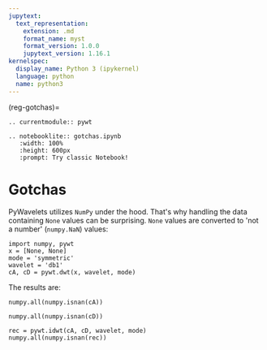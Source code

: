 ```yaml
---
jupytext:
  text_representation:
    extension: .md
    format_name: myst
    format_version: 1.0.0
    jupytext_version: 1.16.1
kernelspec:
  display_name: Python 3 (ipykernel)
  language: python
  name: python3
---
```


(reg-gotchas)=

```{eval-rst}
.. currentmodule:: pywt

.. notebooklite:: gotchas.ipynb
   :width: 100%
   :height: 600px
   :prompt: Try classic Notebook!
```

# Gotchas

PyWavelets utilizes `NumPy` under the hood. That's why handling the data
containing `None` values can be surprising. `None` values are converted to
'not a number' (`numpy.NaN`) values:

```{code-cell}
import numpy, pywt
x = [None, None]
mode = 'symmetric'
wavelet = 'db1'
cA, cD = pywt.dwt(x, wavelet, mode)
```

The results are:

```{code-cell}
numpy.all(numpy.isnan(cA))
```
<!-- True -->


```{code-cell}
numpy.all(numpy.isnan(cD))
```
<!-- True -->


```{code-cell}
rec = pywt.idwt(cA, cD, wavelet, mode)
numpy.all(numpy.isnan(rec))
```
<!-- True -->
